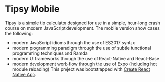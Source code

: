 # Tipsy Mobile
Tipsy is a simple tip calculator designed for use in a simple, hour-long crash
course on modern JavaScript development. The mobile version show cases the
following:

- modern JavaScript idioms through the use of ES2017 syntax
- modern programming paradigm through the use of subtle functional programming 
  techniques and Ramda
- modern UI frameworks through the use of React-Native and React-Base
- modern development work-flow through the use of Expo (including hot module
  reloading)
This project was bootstrapped with [Create React Native App](https://github.com/react-community/create-react-native-app).


